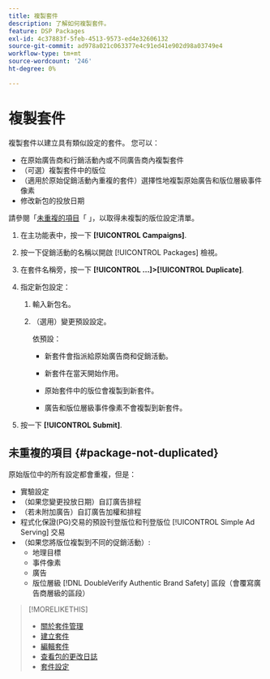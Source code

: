 ```yaml
---
title: 複製套件
description: 了解如何複製套件。
feature: DSP Packages
exl-id: 4c37883f-5feb-4513-9573-ed4e32606132
source-git-commit: ad978a021c063377e4c91ed41e902d98a03749e4
workflow-type: tm+mt
source-wordcount: '246'
ht-degree: 0%

---
```


# 複製套件

複製套件以建立具有類似設定的套件。 您可以：

* 在原始廣告商和行銷活動內或不同廣告商內複製套件
* （可選）複製套件中的版位
* （適用於原始促銷活動內重複的套件）選擇性地複製原始廣告和版位層級事件像素
* 修改新包的投放日期

請參閱「[未重複的項目](#package-not-duplicated)「 」，以取得未複製的版位設定清單。

1. 在主功能表中，按一下 **[!UICONTROL Campaigns]**.

1. 按一下促銷活動的名稱以開啟 [!UICONTROL Packages] 檢視。

1. 在套件名稱旁，按一下  **[!UICONTROL ...]>[!UICONTROL Duplicate]**.

1. 指定新包設定：

   1. 輸入新包名。

   1. （選用）變更預設設定。

      依預設：

      * 新套件會指派給原始廣告商和促銷活動。

      * 新套件在當天開始作用。<!-- and the flight continues for NN  days. -->

      * 原始套件中的版位會複製到新套件。

      * 廣告和版位層級事件像素不會複製到新套件。

1. 按一下 **[!UICONTROL Submit]**.

## 未重複的項目 {#package-not-duplicated}

原始版位中的所有設定都會重複，但是：

* 實驗設定
* （如果您變更投放日期）自訂廣告排程
* （若未附加廣告）自訂廣告加權和排程
* 程式化保證(PG)交易的預設刊登版位和刊登版位 [!UICONTROL Simple Ad Serving] 交易
* （如果您將版位複製到不同的促銷活動）:
   * 地理目標
   * 事件像素
   * 廣告
   * 版位層級 [!DNL DoubleVerify Authentic Brand Safety] 區段（會覆寫廣告商層級的區段）

>[!MORELIKETHIS]
>
>* [關於套件管理](package-about.md)
>* [建立套件](package-create.md)
>* [編輯套件](package-edit.md)
>* [查看包的更改日誌](package-change-log.md)
>* [套件設定](package-settings.md)

